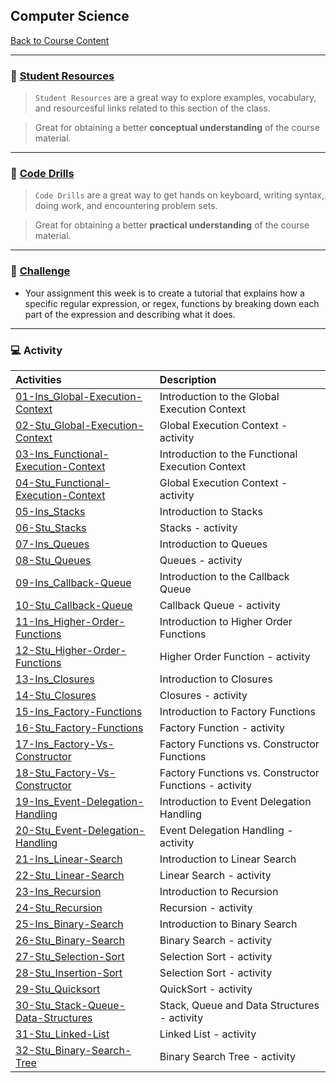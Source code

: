 ## Computer Science
[Back to Course Content](../../README.md)

-----

### :book: **[Student Resources](student-resources/README.md)**

> `Student Resources` are a great way to explore examples, vocabulary, and resourcesful links related to this section of the class.

> Great for obtaining a better **conceptual understanding** of the course material. 

------

### :dart: **[Code Drills](code-drills/README.md)**

> `Code Drills` are a great way to get hands on keyboard, writing syntax, doing work, and encountering problem sets. 

> Great for obtaining a better **practical understanding** of the course material. 


-----
### :pencil: **[Challenge](homework/README.md)**

- Your assignment this week is to create a tutorial that explains how a specific regular expression, or regex, functions by breaking down each part of the expression and describing what it does.

-----

### :computer: Activity

|  Activities |  Description |
|:--	|:-- |
|[01-Ins_Global-Execution-Context](activities/01-Ins_Global-Execution-Context)| Introduction to the Global Execution Context |
|[02-Stu_Global-Execution-Context](activities/02-Stu_Global-Execution-Context)| Global Execution Context  - activity |
|[03-Ins_Functional-Execution-Context](activities/03-Ins_Functional-Execution-Context)| Introduction to the Functional Execution Context |
|[04-Stu_Functional-Execution-Context](activities/04-Stu_Functional-Execution-Context)| Global Execution Context - activity |
|[05-Ins_Stacks](activities/05-Ins_Stacks)| Introduction to Stacks |
|[06-Stu_Stacks](activities/06-Stu_Stacks)| Stacks - activity |
|[07-Ins_Queues](activities/07-Ins_Queues)| Introduction to Queues |
|[08-Stu_Queues](activities/08-Stu_Queues)| Queues - activity |
|[09-Ins_Callback-Queue](activities/09-Ins_Callback-Queue)| Introduction to the Callback Queue |
|[10-Stu_Callback-Queue](activities/10-Stu_Callback-Queue)| Callback Queue - activity |
|[11-Ins_Higher-Order-Functions](activities/11-Ins_Higher-Order-Functions)| Introduction to Higher Order Functions |
|[12-Stu_Higher-Order-Functions](activities/12-Stu_Higher-Order-Functions)| Higher Order Function - activity |
|[13-Ins_Closures](activities/13-Ins_Closures)| Introduction to Closures |
|[14-Stu_Closures](activities/14-Stu_Closures)| Closures - activity |
|[15-Ins_Factory-Functions](activities/15-Ins_Factory-Functions)| Introduction to Factory Functions |
|[16-Stu_Factory-Functions](activities/16-Stu_Factory-Functions)| Factory Function - activity |
|[17-Ins_Factory-Vs-Constructor](activitites/17-Ins_Factory-Vs-Constructor)| Factory Functions vs. Constructor Functions |
|[18-Stu_Factory-Vs-Constructor](activitites/18-Stu_Factory-Vs-Constructor)| Factory Functions vs. Constructor Functions - activity |
|[19-Ins_Event-Delegation-Handling](activitites/19-Ins_Event-Delegation-Handling)| Introduction to Event Delegation Handling |
|[20-Stu_Event-Delegation-Handling](activitites/20-Stu_Event-Delegation-Handling)| Event Delegation Handling - activity |
|[21-Ins_Linear-Search](activitites/21-Ins_Linear-Search)| Introduction to Linear Search |
|[22-Stu_Linear-Search](activitites/22-Stu_Linear-Search)| Linear Search - activity |
|[23-Ins_Recursion](activitites/23-Ins_Recursion)| Introduction to Recursion |
|[24-Stu_Recursion](activitites/24-Stu_Recursion)| Recursion - activity |
|[25-Ins_Binary-Search](activitites/25-Ins_Binary-Search)| Introduction to Binary Search |
|[26-Stu_Binary-Search](activitites/26-Stu_Binary-Search)| Binary Search - activity |
|[27-Stu_Selection-Sort](activitites/27-Stu_Selection-Sort)| Selection Sort - activity |
|[28-Stu_Insertion-Sort](activitites/28-Stu_Insertion-Sort)| Selection Sort - activity |
|[29-Stu_Quicksort](activitites/29-Stu_Quicksort)| QuickSort - activity  |
|[30-Stu_Stack-Queue-Data-Structures](activitites/30-Stu_Stack-Queue-Data-Structures)| Stack, Queue and Data Structures - activity |
|[31-Stu_Linked-List](activitites/31-Stu_Linked-List)| Linked List - activity  |
|[32-Stu_Binary-Search-Tree](activitites/32-Stu_Binary-Search-Tree)| Binary Search Tree - activity |
